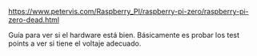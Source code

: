 https://www.petervis.com/Raspberry_PI/raspberry-pi-zero/raspberry-pi-zero-dead.html

Guía para ver si el hardware está bien.
Básicamente es probar los test points a ver si tiene el voltaje adecuado.
